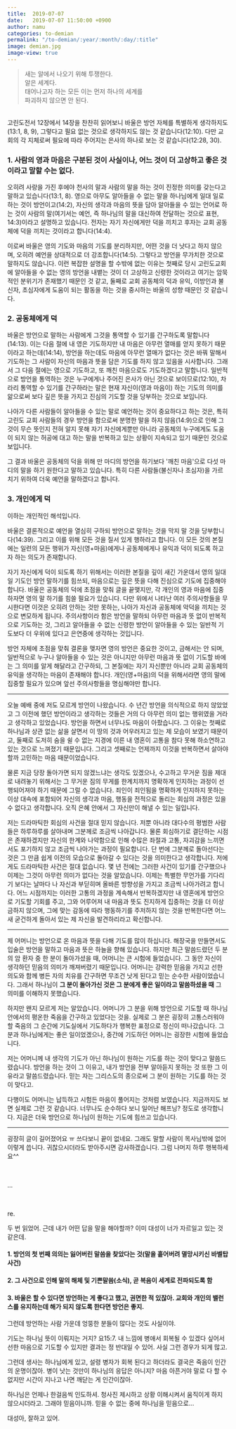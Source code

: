 ```yaml
---
title:  2019-07-07
date:   2019-07-07 11:50:00 +0900
author: namu
categories: to-demian
permalink: "/to-demian/:year/:month/:day/:title"
image: demian.jpg
image-view: true
---
```


> 새는 알에서 나오기 위해 투쟁한다.<br/>
> 알은 세계다.<br/>
> 태어나고자 하는 모든 이는 먼저 하나의 세계를<br/>파괴하지 않으면 안 된다.

<br/>고린도전서 12장에서 14장을 찬찬히 읽어보니 바울은 방언 자체를 특별하게 생각하지도(13:1, 8, 9),
그렇다고 필요 없는 것으로 생각하지도 않는 것 같습니다(12:10).
다만 교회의 각 지체로써 필요에 따라 주어지는 은사의 하나로 보는 것 같습니다(12:28, 30).

### 1. 사람의 영과 마음은 구분된 것이 사실이나, 어느 것이 더 고상하고 좋은 것이라고 말할 수는 없다.

오히려 사랑을 가진 후에야 천사의 말과 사람의 말을 하는 것이 진정한 의미를 갖는다고 말하고 있습니다(13:1, 8).
영으로 아무도 알아들을 수 없는 말을 하나님에게 일대 일로 하는 것이 방언이고(14:2),
자신의 생각과 마음의 뜻을 담아 알아들을 수 있는 언어로 하는 것이 사람의 말(여기서는 예언,
즉 하나님의 말을 대신하여 전달하는 것으로 표현, 14:3)이라고 설명하고 있습니다.
전자는 자기 자신에게만 덕을 끼치고 후자는 교회 공동체에 덕을 끼치는 것이라고 합니다(14:4).

이로써 바울은 영의 기도와 마음의 기도를 분리하지만,
어떤 것을 더 낫다고 하지 않으며, 오히려 예언을 상대적으로 더 강조합니다(14:5).
그렇다고 방언을 무가치한 것으로 말하지도 않습니다.
이런 복잡한 설명을 할 수밖에 없는 이유는
첫째로 당시 고린도교회에 알아들을 수 없는 영의 방언을 내뱉는 것이
더 고상하고 신령한 것이라고 여기는 암묵적인 분위기가 존재했기 때문인 것 같고,
둘째로 교회 공동체의 덕과 유익, 이방인과 불신자, 초심자에게 도움이 되는 활동을 하는 것을 중시하는 바울의 성향 때문인 것 같습니다.

### 2. 공동체에게 덕

바울은 방언으로 말하는 사람에게 그것을 통역할 수 있기를 간구하도록 말합니다(14:13).
이는 다음 절에 내 영은 기도하지만 내 마음은 아무런 열매를 얻지 못하기 때문이라고 하는데(14:14),
방언을 하는데도 마음에 아무런 열매가 없다는 것은 바꿔 말해서 기도하는 그 사람이 자신의 마음과 뜻을 담은 기도를 하지 않고 있음을 시사합니다.
그래서 그 다음 절에는 영으로 기도하고, 또 깨친 마음으로도 기도하겠다고 말합니다.
일반적으로 방언을 통역하는 것은 누구에게나 주어진 은사가 아닌 것으로 보이므로(12:10),
차라리 통역할 수 있기를 간구하라는 말은 현재 자신이(영과 마음이) 하는 기도의 의미를 앎으로써
보다 깊은 뜻을 가지고 진심의 기도할 것을 당부하는 것으로 보입니다.

나아가 다른 사람들이 알아들을 수 있는 말로 예언하는 것이 중요하다고 하는 것은,
특히 고린도 교회 사람들의 경우 방언을 함으로써 분명한 말을 하지 않음(14:9)으로 인해
그것이 무슨 뜻인지 전혀 알지 못해 자기 자신에게뿐만 아니라
공동체의 누구에게도 도움이 되지 않는 허공에 대고 하는 말을 반복하고 있는 상황이 지속되고 있기 때문인 것으로 보입니다.

그 결과 바울은 공동체의 덕을 위해 만 마디의 방언을 하기보다 '깨친 마음'으로 다섯 마디의 말을 하기 원한다고 말하고 있습니다.
특히 다른 사람들(불신자나 초심자)을 가르치기 위하여 더욱 예언을 말하겠다고 합니다.

### 3. 개인에게 덕

이하는 개인적인 해석입니다.

바울은 결론적으로 예언을 열심히 구하되 방언으로 말하는 것을 막지 말 것을 당부합니다(14:39).
그리고 이를 위해 모든 것을 질서 있게 행하라고 합니다.
이 모든 것의 본질에는 일련의 모든 행위가 자신(영+마음)에게나 공동체에게나 유익과 덕이 되도록 하고자 하는 의도가 존재합니다.

자기 자신에게 덕이 되도록 하기 위해서는 이러한 본질을 깊이 새긴 가운데서 영의 일대 일 기도인 방언 말하기를 힘쓰되,
마음으로는 깊은 뜻을 다해 진심으로 기도에 집중해야 합니다.
바울은 공동체의 덕에 초점을 맞춰 글을 끝맺지만, 각 개인의 영과 마음에 집중하자면 영의 말 하기를 힘쓸 필요가 있습니다.
다만 위에서 나타난 여러 주의사항들을 무시한다면 이것은 오히려 안하는 것만 못하는,
나아가 자신과 공동체에 악덕을 끼치는 것으로 변모하게 됩니다.
주의사항이라 함은 방언을 말하되 아무런 마음과 뜻 없이 반복적으로 기도하는 것,
그리고 알아들을 수 없는 신령한 방언이 알아들을 수 있는 일반적 기도보다 더 우위에 있다고 은연중에 생각하는 것입니다.

방언 자체에 초점을 맞춰 결론을 맺자면 영의 방언은 중요한 것이고, 금해서는 안 되며,
일반적으로 누구나 알아들을 수 있는 것은 아니지만 아무런 마음과 뜻 없이 기도할 바에는 그 의미를 알게 해달라고 간구하되,
그 본질에는 자기 자신뿐만 아니라 교회 공동체의 유익을 생각하는 마음이 존재해야 합니다.
개인(영+마음)의 덕을 위해서라면 영의 말에 집중할 필요가 있으며 앞선 주의사항들을 명심해야만 합니다.

---

오늘 예배 중에 저도 모르게 방언이 나왔습니다.
수 년간 방언을 의식적으로 하지 않았었고 그 이전에 했던 방언이라고 생각하는 것들은 거의 다 아무런 의미 없는 행위였을 거라고 생각하고 있었습니다.
방언을 하면서 너무나도 마음이 아팠습니다.
그 이유는 첫째로 하나님과 상관 없는 삶을 살면서 이 땅의 것과 어우러지고 있는 제 모습이 보였기 때문이고,
둘째로 도저히 숨을 쉴 수 없는 지경에 이른 내 영혼이 고통을 참다 못해 하소연하고 있는 것으로 느껴졌기 때문입니다.
그리고 셋째로는 언제까지 이것을 반복하면서 살아야 할까 고민하는 마음 때문이었습니다.

물론 지금 당장 돌아가면 되지 않겠느냐는 생각도 있겠으나, 수고하고 무거운 짐을 제대로 내려놓기 위해서는
그 무거운 짐의 무게를 한계치까지 명확하게 인지하는 과정이 선행되어져야 하기 때문에 그럴 수 없습니다.
죄인이 죄인됨을 명확하게 인지하지 못하는 이상
대속에 포함되어 자신의 생각과 마음, 행동을 전적으로 돌리는 회심의 과정은 있을 수 없다고 생각합니다.
오직 은혜 안에서 그 자신만이 해낼 수 있는 일입니다.

저는 드라마틱한 회심의 사건을 절대 믿지 않습니다.
저뿐 아니라 대다수의 평범한 사람들은 하루하루를 살아내며 그분께로 조금씩 나아갑니다.
물론 회심하기로 결단하는 시점은 존재하겠지만
자신의 한계와 나약함으로 인해 수많은 좌절과 고통, 자괴감을 느끼면서도 포기하지 않고 조금씩 나아가는 과정이 필요합니다.
단 번에 그분께로 돌아선다는 것은 그 만큼 쉽게 이전의 모습으로 돌아갈 수 있다는 것을 의미한다고 생각합니다.
저에게도 드라마틱한 사건은 절대 없습니다. 몇 년 전에는 그러한 사건이 있기를 간구했으나 이제는 그것이 아무런 의미가 없다는 것을 알았습니다.
이제는 특별한 무언가를 기다리기 보다는 날마다 나 자신과 부딛히며 올바른 방향성을 가지고 조금씩 나아가려고 합니다.
어느 시점까지는 이러한 고통의 과정을 계속해서 반복하겠지만 내 영혼에게 방언으로 기도할 기회를 주고,
그와 어루어져 내 마음과 뜻도 진지하게 집중하는 것을 더 이상 금하지 않으며,
그에 맞는 감동에 따라 행동하기를 주저하지 않는 것을 반복한다면 어느 새 굳건하게 돌아서 있는 제 자신을 발견하리라고 확신합니다.

---

제 어머니는 방언으로 온 마음과 뜻을 다해 기도를 많이 하십니다.
해장국을 만들면서도 입술은 방언을 말하고 마음과 뜻은 하늘을 향해 있습니다.
하지만 최근 말씀드렸던 두 분의 암 환자 중 한 분이 돌아가셨을 때, 어머니는 큰 시험에 들었습니다.
그 동안 자신이 생각하던 믿음의 의미가 깨져버렸기 때문입니다.
어머니는 강력한 믿음을 가지고 선한 의도와 함께 병든 자의 치유를 간구하면 무조건 낫게 된다고 믿는 순수한 사람이었습니다.
그래서 하나님이 **그 분이 돌아가신 것은 그 분에게 좋은 일이라고 말씀하셨을 때** 그 의미를 이해하지 못했습니다.

하지만 왠지 모르게 저는 알았습니다. 어머니가 그 분을 위해 방언으로 기도할 때 하나님 안에서의 평온한 죽음을 간구하고 있었다는 것을.
실제로 그 분은 굉장히 고통스러워야 할 죽음의 그 순간에 기도실에서 기도하다가 행복한 표정으로 정신이 떠나갔습니다.
그 분과 하나님에게는 좋은 일이었겠으나, 중간에 기도하던 어머니는 굉장한 시험에 들었습니다.

저는 어머니께 내 생각의 기도가 아닌 하나님이 원하는 기도를 하는 것이 맞다고 말씀드렸습니다.
방언을 하는 것이 그 이유고, 내가 방언을 전부 알아듣지 못하는 것 또한 그 이유라고 말씀드렸습니다.
믿는 자는 그리스도의 종으로써 그 분이 원하는 기도를 하는 것이 맞다고.

다행이도 어머니는 납득하고 시험든 마음이 풀어지는 것처럼 보였습니다. 지금까지도 보면 실제로 그런 것 같습니다.
너무나도 순수하다 보니 일어난 해프닝? 정도로 생각합니다. 지금은 더욱 방언으로 하나님이 원하는 기도에 힘쓰고 있습니다.

---

굉장히 글이 길어졌어요 ㅠ 쓰다보니 끝이 없네요. 그래도 말할 사람이 목사님밖에 없어 이렇게 씁니다.
귀찮으시더라도 받아주시면 감사하겠습니다. 그럼 나머지 하루 행복하세요^^
<br/><br/><br/>

...

<br/><br/>
re.

두 번 읽었어. 근데 내가 어떤 답을 말을 해야할까? 이미 대성이 너가 자르일고 있는 것 같은데. 

#### 1. 방언의 첫 번째 의의는 잃어버린 말씀을 찾았다는 것(말을 흩어버려 멸망시키신 바벨탑사건) 

#### 2. 그 사건으로 인해 말의 해체 및 기쁜말씀(소식), 곧 복음이 세계로 전파되도록 함

#### 3. 바울은 할 수 있다면 방언하는 게 좋다고 했고, 권면한 적 있잖아. 교회와 개인의 밸런스를 유지하는데 해가 되지 않도록 한다면 방언은 좋지.
 
그런데 방언하는 사람 가운데 엉뚱한 분들이 많다는 것도 사실이야.

기도는 하나님 뜻이 이뤄지는 거지? 
요15:7. 내 느낌에 병애서 회복될 수 있겠다 싶어서 선한 마음으로 기도할 수 있지만 결과는 정 반대일 수 있어. 사실 그런 경우가 되게 많고.

그런데 생사는 하나님에게 있고, 설령 병자가 회복 된다고 하더라도 결국은 죽음이 인간의 운명이잖아. 
병이 낫는 것만이 하나님의 응답은 아니지? 마음 아픈거야 말로 다 할 수 없지만 시간이 지나고 나면 깨닫는 게 인간이잖아.

하나님은 언제나 한걸음씩 인도하셔.
청사진 제시하고 상황 이해시켜서 움직이게 하지 않으시더라고. 그래야 믿음이니까. 믿을 수 없는 중에 하나님을 믿음으로... 

대성아, 잘하고 있어.
